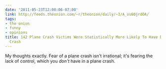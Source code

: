 ```yaml
---
date: '2011-05-23T12:00:06-07:00'
link: http://feeds.theonion.com/~r/theonion/daily/~3/A_os60jrdOA/
tags:
- the onion
- funny
- opinions
title: 142 Plane Crash Victims Were Statistically More Likely To Have Died In A Car
  Crash
---
```


My thoughts exactly. Fear of a plane crash isn't irrational; it's fearing the lack of control, which you *don't* have in a plane crash.
